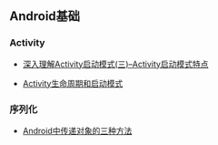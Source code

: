 ## Android基础

### Activity
* [深入理解Activity启动模式(三)–Activity启动模式特点](http://www.cloudchou.com/android/post-768.html)

* [Activity生命周期和启动模式](http://wuxiaolong.me/2015/11/01/Activity/)


### 序列化
* [Android中传递对象的三种方法](http://www.jcodecraeer.com/a/anzhuokaifa/androidkaifa/2015/0104/2256.html)